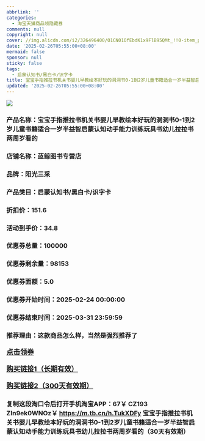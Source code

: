 ```yaml
---
abbrlink: ''
categories:
  - 淘宝天猫商品领隐藏券
comments: null
copyright: null
cover: //img.alicdn.com/i2/326496400/O1CN01OfEbdK1x9FlB95QMt_!!0-item_pic.jpg
date: '2025-02-26T05:55:00+08:00'
mermaid: false
sponsor: null
sticky: false
tags:
  - 启蒙认知书/黑白卡/识字卡
title: 宝宝手指推拉书机关书婴儿早教绘本好玩的洞洞书0-1到2岁儿童书籍适合一岁半益智启蒙认知动手能力训练玩具书幼儿拉拉书两周岁看的
updated: '2025-02-26T05:55:00+08:00'
--- 
```


![](//img.alicdn.com/i2/326496400/O1CN01OfEbdK1x9FlB95QMt_!!0-item_pic.jpg)

### 产品名称：宝宝手指推拉书机关书婴儿早教绘本好玩的洞洞书0-1到2岁儿童书籍适合一岁半益智启蒙认知动手能力训练玩具书幼儿拉拉书两周岁看的
### 店铺名称：蓝鲸图书专营店
### 品牌：阳光三采
### 产品类目：启蒙认知书/黑白卡/识字卡
### 折扣价：151.6
### 活动到手价：34.8
### 优惠券总量：100000
### 优惠券剩余量：98153
### 优惠券面额：5.0
### 优惠券开始时间：2025-02-24 00:00:00	
### 优惠券结束时间：2025-03-31 23:59:59	
### 推荐理由：这款商品怎么样，当然是强烈推荐了

<p style="font-size: 18px; font-weight: bold;">
  <a href="https://uland.taobao.com/coupon/edetail?e=3cvgW4ZmKKKlhHvvyUNXZfh8CuWt5YH5OVuOuRD5gLJMmdsrkidbOWgpcJRl3wFwcV%2FlEyhmp8ApZTy%2B3mQ41bZRcysEKHzC6z4OZX3HL1uiGDQRwZs6zt27wNZMs9gleY7wDY63RXXsau5gC2yPZyTsFs8hRhSMI%2BtaUgbudUxA%2B536asYsLU%2F9Zk7cDx8UI8pw0IfAr8BmK3btddNNL4NjwL9JjTTMT3N%2Fb083ABHRvhijMLhcr2g8eGyYf0as%2BtwibKY2GWrJMCGameEmjbmWbSuOhmKpbXnrLTS5O8ovJ9F74muzSRU97PX69j31cMu3IBhfqQDuG8Qvu8yX0Pp6A4EzYcJj&traceId=2166d8db17407296732636749d133b&union_lens=lensId%3AOPT%401740729680%40213f8e31_0e28_1954b930176_2a15%4001%40eyJmbG9vcklkIjo3MzM1NH0ie" target="_blank">点击领券</a>
</p>
<p style="font-size: 18px; font-weight: bold;">
  <a href="https://s.click.taobao.com/t?e=m%3D2%26s%3D7n4L%2Fmch8Rhw4vFB6t2Z2ueEDrYVVa64K7Vc7tFgwiHjf2vlNIV67kkfnVn6TwKdQev46Oo1utT3ID%2FV1RqsF4wnCJeELi4I%2FIEn%2BS1IjHAB0ghlTd7WlZVm%2FOAUUFw71qrpxiwMoCNxc1AtbZGVS07sdlLSOS%2B9yFu3azB%2FtSyMHuv7RoNv0dIOLe2GUnGWK3GkZDPC4%2Bx3%2BlUWwE3zm7FwoZ31YiD18ITsF%2F3aO%2FgUNm5UXyC%2BWde7w5%2FJhRNhkZpMDuTMDrhnjWeMZ%2B39PZGZ9wPRcXV%2BBfuqljaE3xpNzuMLUNyvdLSHw9hiHWKEKsY6tz1MgzMhhQs2DjqgEA%3D%3D" target="_blank">购买链接1（长期有效）</a>
</p>
<p style="font-size: 18px; font-weight: bold;">
  <a href="https://s.click.taobao.com/km6vOYs" target="_blank">购买链接2（300天有效期）</a>
</p>

### 复制这段淘口令后打开手机淘宝APP：67￥ CZ193 ZIn9ek0WNOz￥ https://m.tb.cn/h.TukXDFy  宝宝手指推拉书机关书婴儿早教绘本好玩的洞洞书0-1到2岁儿童书籍适合一岁半益智启蒙认知动手能力训练玩具书幼儿拉拉书两周岁看的（30天有效期）
